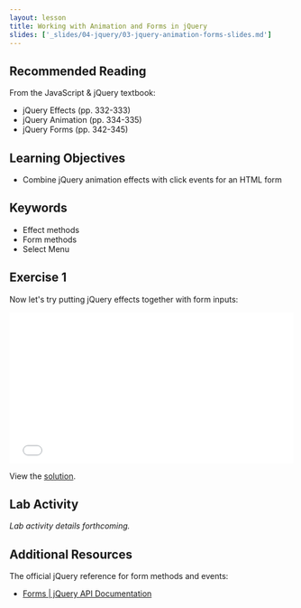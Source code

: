 ```yaml
---
layout: lesson
title: Working with Animation and Forms in jQuery
slides: ['_slides/04-jquery/03-jquery-animation-forms-slides.md']
---
```


## Recommended Reading

From the JavaScript & jQuery textbook:

- jQuery Effects (pp. 332-333)
- jQuery Animation (pp. 334-335)
- jQuery Forms (pp. 342-345)

## Learning Objectives

- Combine jQuery animation effects with click events for an HTML form

## Keywords

- Effect methods
- Form methods
- Select Menu

## Exercise 1

Now let's try putting jQuery effects together with form inputs:

<iframe height='268' scrolling='no' src='//codepen.io/redacademy/embed/xGVmEq/?height=268&theme-id=0&default-tab=js' frameborder='no' allowtransparency='true' allowfullscreen='true' style='width: 100%;'>See the Pen <a href='http://codepen.io/redacademy/pen/xGVmEq/'>xGVmEq</a> by RED Academy (<a href='http://codepen.io/redacademy'>@redacademy</a>) on <a href='http://codepen.io'>CodePen</a>.
</iframe>

View the [solution](http://codepen.io/redacademy/pen/YXWKdz).

## Lab Activity

*Lab activity details forthcoming.*

## Additional Resources

The official jQuery reference for form methods and events:

- [Forms | jQuery API Documentation](https://api.jquery.com/category/forms/)
